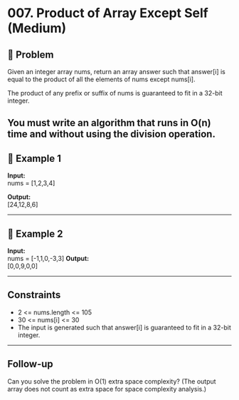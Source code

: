 # 007. Product of Array Except Self (Medium)

## 📌 Problem

Given an integer array nums, return an array answer such that answer[i] is equal to the product of all the elements of nums except nums[i].

The product of any prefix or suffix of nums is guaranteed to fit in a 32-bit integer.

You must write an algorithm that runs in O(n) time and without using the division operation.
---

## 🔹 Example 1
**Input:**  
nums = [1,2,3,4]

**Output:**  
 [24,12,8,6]

---

## 🔹 Example 2
**Input:**  
nums = [-1,1,0,-3,3]
**Output:**  
[0,0,9,0,0]

---

## Constraints
- 2 <= nums.length <= 105
- 30 <= nums[i] <= 30
- The input is generated such that answer[i] is guaranteed to fit in a 32-bit integer.
 
---

## Follow-up
Can you solve the problem in O(1) extra space complexity? (The output array does not count as extra space for space complexity analysis.)
